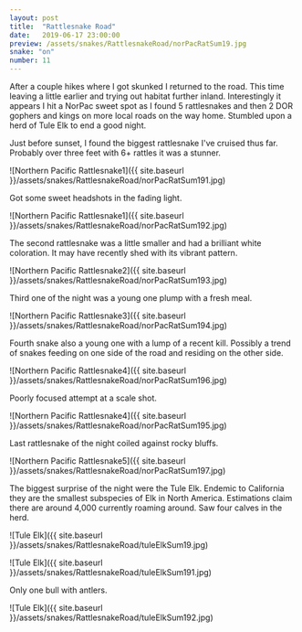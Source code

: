 ```yaml
---
layout: post
title:  "Rattlesnake Road"
date:   2019-06-17 23:00:00
preview: /assets/snakes/RattlesnakeRoad/norPacRatSum19.jpg
snake: "on"
number: 11
---
```


After a couple hikes where I got skunked I returned to the road. This time leaving a little earlier  and trying out habitat further inland. Interestingly it appears I hit a NorPac sweet spot as I found 5 rattlesnakes and then 2 DOR gophers and kings on more local roads on the way home. Stumbled upon a herd of Tule Elk to end a good night.

Just before sunset, I found the biggest rattlesnake I've cruised thus far. Probably over three feet with 6+ rattles it was a stunner. 

![Northern Pacific Rattlesnake1]({{ site.baseurl }}/assets/snakes/RattlesnakeRoad/norPacRatSum191.jpg)

Got some sweet headshots in the fading light.

![Northern Pacific Rattlesnake1]({{ site.baseurl }}/assets/snakes/RattlesnakeRoad/norPacRatSum192.jpg)

The second rattlesnake was a little smaller and had a brilliant white coloration. It may have recently shed with its vibrant pattern.

![Northern Pacific Rattlesnake2]({{ site.baseurl }}/assets/snakes/RattlesnakeRoad/norPacRatSum193.jpg)

Third one of the night was a young one plump with a fresh meal.

![Northern Pacific Rattlesnake3]({{ site.baseurl }}/assets/snakes/RattlesnakeRoad/norPacRatSum194.jpg)

Fourth snake also a young one with a lump of a recent kill. Possibly a trend of snakes feeding on one side of the road and residing on the other side. 

![Northern Pacific Rattlesnake4]({{ site.baseurl }}/assets/snakes/RattlesnakeRoad/norPacRatSum196.jpg)

Poorly focused attempt at a scale shot. 

![Northern Pacific Rattlesnake4]({{ site.baseurl }}/assets/snakes/RattlesnakeRoad/norPacRatSum195.jpg)

Last rattlesnake of the night coiled against rocky bluffs. 

![Northern Pacific Rattlesnake5]({{ site.baseurl }}/assets/snakes/RattlesnakeRoad/norPacRatSum197.jpg)

The biggest surprise of the night were the Tule Elk. Endemic to California they are the smallest subspecies of Elk in North America. Estimations claim there are around 4,000 currently roaming around. Saw four calves in the herd.

![Tule Elk]({{ site.baseurl }}/assets/snakes/RattlesnakeRoad/tuleElkSum19.jpg)

![Tule Elk]({{ site.baseurl }}/assets/snakes/RattlesnakeRoad/tuleElkSum191.jpg)

Only one bull with antlers. 

![Tule Elk]({{ site.baseurl }}/assets/snakes/RattlesnakeRoad/tuleElkSum192.jpg)
